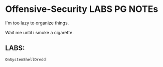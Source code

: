 # Offensive-Security LABS PG NOTEs
I'm too lazy to organize things.

Wait me until i smoke a cigarette.

## LABS: 
    OnSystemShellDredd
